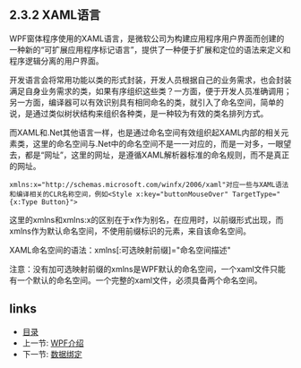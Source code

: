 ## 2.3.2 XAML语言

WPF窗体程序使用的XAML语言，是微软公司为构建应用程序用户界面而创建的一种新的“可扩展应用程序标记语言”，提供了一种便于扩展和定位的语法来定义和程序逻辑分离的用户界面。

开发语言会将常用功能以类的形式封装，开发人员根据自己的业务需求，也会封装满足自身业务需求的类，如果有序组织这些类？一方面，便于开发人员准确调用；另一方面，编译器可以有效识别具有相同命名的类，就引入了命名空间，简单的说，是通过类似树状结构来组织各种类，是一种较为有效的类名排列方式。

而XAML和.Net其他语言一样，也是通过命名空间有效组织起XAML内部的相关元素类，这里的命名空间与.Net中的命名空间不是一一对应的，而是一对多，一眼望去，都是“网址”，这里的网址，是遵循XAML解析器标准的命名规则，而不是真正的网址。

`xmlns:x="http://schemas.microsoft.com/winfx/2006/xaml"对应一些与XAML语法和编译相关的CLR名称空间，例如<Style x:key="buttonMouseOver" TargetType="{x:Type Button}">`

这里的xmlns和xmlns:x的区别在于x作为别名，在应用时，以前缀形式出现，而xmlns作为默认命名空间，不使用前缀标识的元素，来自该命名空间。

XAML命名空间的语法：xmlns[:可选映射前缀]="命名空间描述"

注意：没有加可选映射前缀的xmlns是WPF默认的命名空间，一个xaml文件只能有一个默认的命名空间。一个完整的xaml文件，必须具备两个命名空间。

## links
   * [目录](<preface.md>)
   * 上一节: [WPF介绍](<02.3.1.md>)
   * 下一节: [数据绑定](<02.3.3.md>)